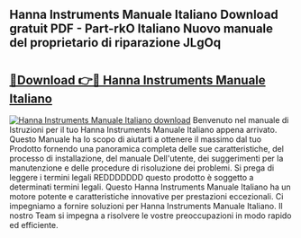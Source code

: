 ## Hanna Instruments Manuale Italiano Download gratuit PDF - Part-rkO Italiano Nuovo manuale del proprietario di riparazione JLgOq

# <h2><a href="http://dffhnz.blite.top/?on=Hanna+Instruments+Manuale+Italiano">🔗Download 👉🔴 Hanna Instruments Manuale Italiano</a></h2>

[![Hanna Instruments Manuale Italiano download](https://i.imgur.com/lujVjoI.png)](http://dffhnz.blite.top/?on=Hanna+Instruments+Manuale+Italiano)
Benvenuto nel manuale di Istruzioni per il tuo Hanna Instruments Manuale Italiano appena arrivato. Questo Manuale ha lo scopo di aiutarti a ottenere il massimo dal tuo Prodotto fornendo una panoramica completa delle sue caratteristiche, del processo di installazione, del manuale Dell'utente, dei suggerimenti per la manutenzione e delle procedure di risoluzione dei problemi. Si prega di leggere i termini legali REDDDDDDD questo prodotto è soggetto a determinati termini legali. Questo Hanna Instruments Manuale Italiano ha un motore potente e caratteristiche innovative per prestazioni eccezionali. Ci impegniamo a fornire soluzioni per Hanna Instruments Manuale Italiano. Il nostro Team si impegna a risolvere le vostre preoccupazioni in modo rapido ed efficiente.
